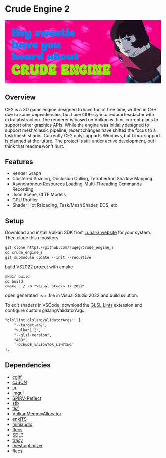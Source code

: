 
# Crude Engine 2

![Hey sweetie have you heard about crude engine](https://github.com/ruqeg/crude_engine_2/blob/main/docs/intro.png?raw=true)

## Overview
CE2 is a 3D game engine designed to have fun at free time, written in C++ due to some dependencies, but I use C99-style to reduce headache with extra abstraction. The renderer is based on Vulkan with no current plans to support other graphics APIs. While the engine was initially designed to support mesh/classic pipeline, recent changes have shifted the focus to a task/mesh shader. Currently CE2 only supports Windows, but Linux support is planned at the future. The project is still under active development, but I think that readme won't hurt.

## Features
- Render Graph
- Clustered Shading, Occlusion Culling, Tetrahedron Shadow Mapping
- Asynchronous Resources Loading, Multi-Threading Commands Recording
- Json Scene, GLTF Models
- GPU Profiler
- Shader Hot Reloading, Task/Mesh Shader, ECS, etc

## Setup
Download and install Vulkan SDK from [LunarG website](https://vulkan.lunarg.com/) for your system. Then clone this repository
```
git clone https://github.com/ruqeg/crude_engine_2
cd crude_engine_2
git submodule update --init --recursive
```
build VS2022 project with cmake
```
mkdir build
cd build
cmake ../ -G "Visual Studio 17 2022"
```
open generated `.sln` file in Visual Studio 2022 and build solution. 

To edit shaders in VSCode, download the [GLSL Lints](https://marketplace.visualstudio.com/items?itemName=dtoplak.vscode-glsllint) extension and configure custom glslangValidatorArgs
```
"glsllint.glslangValidatorArgs": [
	"--target-env",
	"vulkan1.2",
	"--glsl-version",
	"460",
	"-DCRUDE_VALIDATOR_LINTING"
],
```

## Dependencies
- [cgltf](https://github.com/jkuhlmann/cgltf)
- [cJSON](https://github.com/DaveGamble/cJSON)
- [cr](https://github.com/fungos/cr)
- [imgui](https://github.com/ocornut/imgui)
- [SPIRV-Reflect](https://github.com/KhronosGroup/SPIRV-Reflect)
- [stb](https://github.com/nothings/stb)
- [tlsf](https://github.com/mattconte/tlsf)
- [VulkanMemoryAllocator](https://github.com/GPUOpen-LibrariesAndSDKs/VulkanMemoryAllocator)
- [enkiTS](https://github.com/dougbinks/enkiTS)
- [miniaudio](https://github.com/mackron/miniaudio)
- [flecs](https://github.com/ruqeg/flecs)
- [SDL3](https://github.com/ruqeg/SDL)
- [tracy](https://github.com/ruqeg/tracy)
- [meshoptimizer](https://github.com/ruqeg/meshoptimizer)
- [flecs](https://github.com/SanderMertens/flecs)

